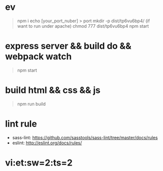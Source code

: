 # ev
> npm i 
> echo [your_port_nuber] > port
> mkdir -p dist/tp6vu6bp4/
> (if want to run under apache) chmod 777 dist/tp6vu6bp4
> npm start
# express server && build do && webpack watch
> npm start
# build html && css && js
> npm run build
# lint rule
- sass-lint: https://github.com/sasstools/sass-lint/tree/master/docs/rules
- eslint: http://eslint.org/docs/rules/
# vi:et:sw=2:ts=2
